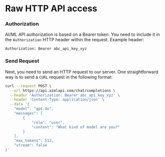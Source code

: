 # Raw HTTP API access

### Authorization

AI/ML API authorization is based on a Bearer token. You need to include it in the `Authorization` HTTP header within the request. Example header:

```http
Authorization: Bearer abc_api_key_xyz
```

### Send Request

Next, you need to send an HTTP request to our server. One straightforward way is to send a `CURL` request in the following format:

```bash
curl --request POST \
  --url https://api.aimlapi.com/chat/completions \
  --header 'Authorization: Bearer abc_api_key_xyz' \
  --header 'Content-Type: application/json' \
  --data '{
    "model": "gpt-4o",
    "messages": [
        {
            "role": "user",
            "content": "What kind of model are you?"
        }
    ],
    "max_tokens": 512,
    "stream": false
}'
```

